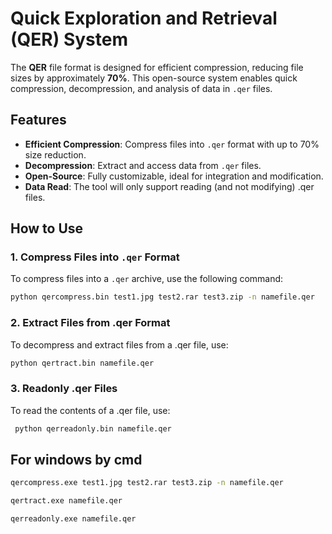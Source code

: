 # Quick Exploration and Retrieval (QER) System

The **QER** file format is designed for efficient compression, reducing file sizes by approximately **70%**. This open-source system enables quick compression, decompression, and analysis of data in `.qer` files.

## Features

- **Efficient Compression**: Compress files into `.qer` format with up to 70% size reduction.
- **Decompression**: Extract and access data from `.qer` files.
- **Open-Source**: Fully customizable, ideal for integration and modification.
- **Data Read**:  The tool will only support reading (and not modifying) .qer files.

## How to Use

### 1. Compress Files into `.qer` Format

To compress files into a `.qer` archive, use the following command:

   ```cmd
   python qercompress.bin test1.jpg test2.rar test3.zip -n namefile.qer
   ```

### 2.  Extract Files from .qer Format

To decompress and extract files from a .qer file, use:
   ```cmd
  python qertract.bin namefile.qer
   ```

### 3. Readonly .qer Files

To read the contents of a .qer file, use:

 ```cmd
  python qerreadonly.bin namefile.qer
   ```


## For windows by cmd
 ```cmd
qercompress.exe test1.jpg test2.rar test3.zip -n namefile.qer
   ```
 ```cmd
qertract.exe namefile.qer
   ```
 ```cmd
qerreadonly.exe namefile.qer
   ```

